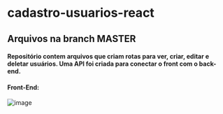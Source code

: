 # cadastro-usuarios-react

## Arquivos na branch MASTER

#### Repositório contem arquivos que criam rotas para ver, criar, editar e deletar usuários. Uma API foi criada para conectar o front com o back-end.


#### Front-End:
![image](https://github.com/user-attachments/assets/c85fe44b-10e5-452e-a4c9-7ada1219a9a9)

